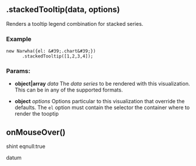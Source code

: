 

<!-- Start src/scripts/visualizations/stack-tooltip.js -->

## .stackedTooltip(data, options)

Renders a tooltip legend combination for stacked series.

### Example
    new Narwha({el: &#39;.chart&#39;})
          .stackedTooltip([1,2,3,4]);

### Params: 

* **object|array** *data* The _data series_ to be rendered with this visualization. This can be in any of the supported formats.

* **object** *options* Options particular to this visualization that override the defaults. The `el` option must contain the selector the container where to render the tooptip

## onMouseOver()

shint eqnull:true

datum

<!-- End src/scripts/visualizations/stack-tooltip.js -->

